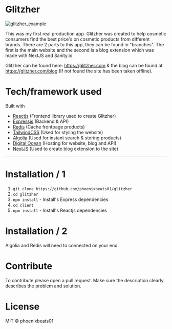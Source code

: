 # Glitzher #
![glitzher_example](https://user-images.githubusercontent.com/54145857/129775335-4edcda73-dfc0-4082-ac40-d4fbbd6c5e0d.jpg)

This was my first real production app. Glitzher was created to help cosmetic consumers find the best price's on cosmetic products from different brands. There are 2 parts to this app, they can be found in "branches". The first is the main website and the second is a blog extension which was made with NextJS and Sanity.io

Glitzher can be found here: https://glitzher.com & the blog can be found at https://glitzher.com/blog (If not found the site has been taken offline).

# Tech/framework used #
Built with

  * [Reactjs](https://reactjs.org) (Frontend library used to create Glitzher)
  * [Expressjs](https://expressjs.com) (Backend & API)
  * [Redis](https://redislabs.com/) (Cache frontpage products)
  * [TailwindCSS](https://tailwindcss.com/) (Used for styling the website)
  * [Algolia](https://www.algolia.com/) (Used for instant search & storing products)
  * [Digital Ocean](https://digitalocean.com) (Hosting for website, blog and API)
  * [NextJS](https://nextjs.org) (Used to create blog extension to the site)
  
- - - -  
    
# Installation / 1
  1. `git clone https://github.com/phoenixbeats01/glitzher`
  2. `cd glitzher`
  3. `npm install` - Install's Express dependencies
  4. `cd client` 
  5. `npm install` - Install's Reactjs dependencies
  
# Installation / 2 
Algolia and Redis will need to connected on your end.

# Contribute #
To contribute please open a pull request. Make sure the description clearly describes the problem and solution.
 
# License #
MIT © phoenixbeats01
